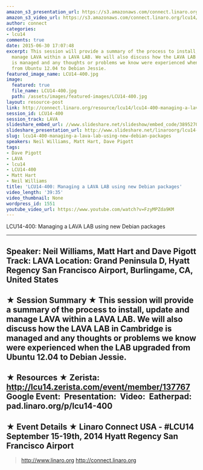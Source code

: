 ```yaml
---
amazon_s3_presentation_url: https://s3.amazonaws.com/connect.linaro.org/hkg15/Videos/09-18-Thursday/LCU14-400.pdf
amazon_s3_video_url: https://s3.amazonaws.com/connect.linaro.org/lcu14/videos/09-18-Thursday/LCU14-400-+Managing+a+LAVA+LAB+using+new+Debian+packages.mp4
author: connect
categories:
- lcu14
comments: true
date: 2015-06-30 17:07:48
excerpt: This session will provide a summary of the process to install, update and
  manage LAVA within a LAVA LAB. We will also discuss how the LAVA LAB in Cambridge
  is managed and any thoughts or problems we know were experienced when the LAB upgraded
  from Ubuntu 12.04 to Debian Jessie.
featured_image_name: LCU14-400.jpg
image:
  featured: true
  file_name: LCU14-400.jpg
  path: /assets/images/featured-images/LCU14-400.jpg
layout: resource-post
link: http://connect.linaro.org/resource/lcu14/lcu14-400-managing-a-lava-lab-using-new-debian-packages/
session_id: LCU14-400
session_track: LAVA
slideshare_embed_url: //www.slideshare.net/slideshow/embed_code/38952701
slideshare_presentation_url: http://www.slideshare.net/linaroorg/lcu14-400-managing-a-lava-lab-using-new-debian-packages
slug: lcu14-400-managing-a-lava-lab-using-new-debian-packages
speakers: Neil Williams, Matt Hart, Dave Pigott
tags:
- Dave Pigott
- LAVA
- lcu14
- LCU14-400
- Matt Hart
- Neil Williams
title: 'LCU14-400: Managing a LAVA LAB using new Debian packages'
video_length: '39:35'
video_thumbnail: None
wordpress_id: 1551
youtube_video_url: https://www.youtube.com/watch?v=FzyMPZda9KM
---
```


LCU14-400: Managing a LAVA LAB using new Debian packages

---------------------------------------------------

Speaker: Neil Williams, Matt Hart and Dave Pigott
Track: LAVA
Location: Grand Peninsula D, Hyatt Regency San Francisco Airport, Burlingame, CA, United States
---------------------------------------------------

★ Session Summary ★
This session will provide a summary of the process to install, update and manage LAVA within a LAVA LAB. We will also discuss how the LAVA LAB in Cambridge is managed and any thoughts or problems we know were experienced when the LAB upgraded from Ubuntu 12.04 to Debian Jessie.
---------------------------------------------------

★ Resources ★
Zerista: http://lcu14.zerista.com/event/member/137767
Google Event: 
Presentation: 
Video: 
Eatherpad: pad.linaro.org/p/lcu14-400
---------------------------------------------------

★ Event Details ★
Linaro Connect USA - #LCU14
September 15-19th, 2014
Hyatt Regency San Francisco Airport
---------------------------------------------------

> http://www.linaro.org
> http://connect.linaro.org